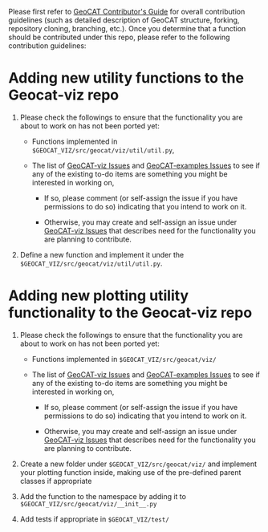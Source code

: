 Please first refer to [GeoCAT Contributor's Guide](https://geocat.ucar.edu/pages/contributing.html) for overall
contribution guidelines (such as detailed description of GeoCAT structure, forking, repository cloning,
branching, etc.). Once you determine that a function should be contributed under this repo, please refer to the
following contribution guidelines:


# Adding new utility functions to the Geocat-viz repo

1. Please check the followings to ensure that the functionality you are about to work on has not been ported yet:

    - Functions implemented in `$GEOCAT_VIZ/src/geocat/viz/util/util.py`,

    - The list of [GeoCAT-viz Issues](https://github.com/NCAR/GeoCAT-viz/issues) and
    [GeoCAT-examples Issues](https://github.com/NCAR/GeoCAT-examples/issues) to see if any of
    the existing to-do items are something you might be interested in working on,

        - If so, please comment (or self-assign the issue if you have permissions to do so) indicating that
        you intend to work on it.

        - Otherwise, you may create and self-assign an issue under
        [GeoCAT-viz Issues](https://github.com/NCAR/GeoCAT-viz/issues)
        that describes need for the functionality you are planning to contribute.

2. Define a new function and implement it under the `$GEOCAT_VIZ/src/geocat/viz/util/util.py`.

# Adding new plotting utility functionality to the Geocat-viz repo

1. Please check the followings to ensure that the functionality you are about to work on has not been ported yet:

    - Functions implemented in `$GEOCAT_VIZ/src/geocat/viz/`

    - The list of [GeoCAT-viz Issues](https://github.com/NCAR/GeoCAT-viz/issues) and
    [GeoCAT-examples Issues](https://github.com/NCAR/GeoCAT-examples/issues) to see if any of
    the existing to-do items are something you might be interested in working on,

        - If so, please comment (or self-assign the issue if you have permissions to do so) indicating that
        you intend to work on it.

        - Otherwise, you may create and self-assign an issue under
        [GeoCAT-viz Issues](https://github.com/NCAR/GeoCAT-viz/issues)
        that describes need for the functionality you are planning to contribute.

2. Create a new folder under `$GEOCAT_VIZ/src/geocat/viz/` and implement your plotting function inside, making
use of the pre-defined parent classes if appropriate

3. Add the function to the namespace by adding it to `$GEOCAT_VIZ/src/geocat/viz/__init__.py`

4. Add tests if appropriate in `$GEOCAT_VIZ/test/`
